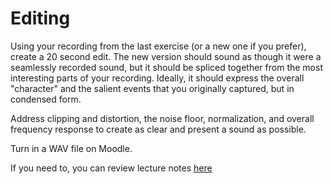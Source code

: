 # Editing

Using your recording from the last exercise (or a new one if you prefer), create a 20 second edit. The new version should sound as though it were a seamlessly recorded sound, but it should be spliced together from the most interesting parts of your recording. Ideally, it should express the overall "character" and the salient events that you originally captured, but in condensed form.

Address clipping and distortion, the noise floor, normalization, and overall frequency response to create as clear and present a sound as possible.

Turn in a WAV file on Moodle.

If you need to, you can review lecture notes [here](../lectures/04_editing.md)
